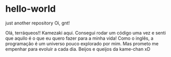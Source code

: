 # hello-world
just another repository
Oi, gnt!

Olá, terráqueos!! Kamezaki aqui. Consegui rodar um código uma vez e senti que aquilo é o que eu quero fazer para a minha vida!
Como o inglês, a programação é um universo pouco explorado por mim. Mas prometo me empenhar para evoluir a cada dia. 
Beijos e queijos da kame-chan xD
